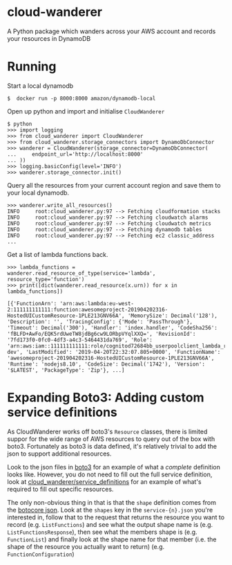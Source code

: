 # cloud-wanderer
A Python package which wanders across your AWS account and records your resources in DynamoDB

# Running


Start a local dynamodb
```
$  docker run -p 8000:8000 amazon/dynamodb-local
```
Open up python and import and initialise `CloudWanderer`
```
$ python
>>> import logging
>>> from cloud_wanderer import CloudWanderer
>>> from cloud_wanderer.storage_connectors import DynamoDbConnector
>>> wanderer = CloudWanderer(storage_connector=DynamoDbConnector(
...     endpoint_url='http://localhost:8000'
... ))
>>> logging.basicConfig(level='INFO')
>>> wanderer.storage_connector.init()
```
Query all the resources from your current account region and save them to your local dynamodb.
```
>>> wanderer.write_all_resources()
INFO     root:cloud_wanderer.py:97 --> Fetching cloudformation stacks
INFO     root:cloud_wanderer.py:97 --> Fetching cloudwatch alarms
INFO     root:cloud_wanderer.py:97 --> Fetching cloudwatch metrics
INFO     root:cloud_wanderer.py:97 --> Fetching dynamodb tables
INFO     root:cloud_wanderer.py:97 --> Fetching ec2 classic_address
...
```
Get a list of lambda functions back.
```
>>> lambda_functions = wanderer.read_resource_of_type(service='lambda', resource_type='function')
>>> print([dict(wanderer.read_resource(x.urn)) for x in lambda_functions])

[{'FunctionArn': 'arn:aws:lambda:eu-west-2:111111111111:function:awesomeproject-201904202316-HostedUICustomResource-1PLE213GNV66A', 'MemorySize': Decimal('128'), 'Description': '', 'TracingConfig': {'Mode': 'PassThrough'}, 'Timeout': Decimal('300'), 'Handler': 'index.handler', 'CodeSha256': 'fBLFD+AwFo/EQK5rdUweTW8jdBg6cw9LORbpVYqlXXQ=', 'RevisionId': '7fd173f0-0fc0-4df3-a4c3-5464431da769', 'Role': 'arn:aws:iam::111111111111:role/cognitod72684bb_userpoolclient_lambda_role-dev', 'LastModified': '2019-04-20T22:32:07.805+0000', 'FunctionName': 'awesomeproject-201904202316-HostedUICustomResource-1PLE213GNV66A', 'Runtime': 'nodejs8.10', 'CodeSize': Decimal('1742'), 'Version': '$LATEST', 'PackageType': 'Zip'}, ...]
```

# Expanding Boto3: Adding custom service definitions

As CloudWanderer works off boto3's `Resource` classes, there is limited suppor for the wide range of AWS resources to query out of the box with boto3. Fortunately as boto3 is data defined, it's relatively trivial to add the json to support additional resources.

Look to the json files in [boto3](https://github.com/boto/boto3/tree/develop/boto3/data) for an example of what a _complete_ definition looks like.
However, you do not need to fill out the full service definition, look at [cloud_wanderer/service_definitions](cloudwanderer/service_definitions) for an example of what's required to fill out specific resources.

The only non-obvious thing in that is that the `shape` definition comes from the [botocore json](https://github.com/boto/botocore/tree/develop/botocore/data). Look at the `shapes` key in the `service-{n}.json` you're interested in, follow that to the request that returns the resource you want to record (e.g. `ListFunctions`) and see what the output shape name is (e.g. `ListFunctionsResponse`), then see what the members shape is (e.g. `FunctionList`) and finally look at the shape name for that member (i.e. the shape of the resource you actually want to return) (e.g. `FunctionConfiguration`)
